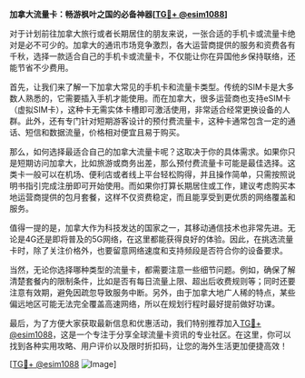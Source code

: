 **加拿大流量卡：畅游枫叶之国的必备神器[[TG💪+ @esim1088](https://t.me/s/esim1088)]**

对于计划前往加拿大旅行或者长期居住的朋友来说，一张合适的手机卡或流量卡绝对是必不可少的。加拿大的通讯市场竞争激烈，各大运营商提供的服务和资费各有千秋，选择一款适合自己的手机卡或流量卡，不仅能让你在异国他乡保持联络，还能节省不少费用。

首先，让我们来了解一下加拿大常见的手机卡和流量卡类型。传统的SIM卡是大多数人熟悉的，它需要插入手机才能使用。而在加拿大，很多运营商也支持eSIM卡（虚拟SIM卡），这种卡无需实体卡槽即可激活使用，非常适合经常更换设备的人群。此外，还有专门针对短期游客设计的预付费流量卡，这种卡通常包含一定的通话、短信和数据流量，价格相对便宜且易于购买。

那么，如何选择最适合自己的加拿大流量卡呢？这取决于你的具体需求。如果你只是短期访问加拿大，比如旅游或商务出差，那么预付费流量卡可能是最佳选择。这类卡一般可以在机场、便利店或者线上平台轻松购得，并且操作简单，只需按照说明书指引完成注册即可开始使用。而如果你打算长期居住或工作，建议考虑购买本地运营商提供的包月套餐，这样不仅资费稳定，而且能享受到更优质的网络覆盖和服务。

值得一提的是，加拿大作为科技发达的国家之一，其移动通信技术也非常先进。无论是4G还是即将普及的5G网络，在这里都能获得良好的体验。因此，在挑选流量卡时，除了关注价格外，也要留意网络速度和支持频段是否符合你的设备要求。

当然，无论你选择哪种类型的流量卡，都需要注意一些细节问题。例如，确保了解清楚套餐内的限制条件，比如是否有每日流量上限、超出后收费规则等；同时还要注意有效期，避免因疏忽导致服务中断。另外，由于加拿大地广人稀的特点，某些偏远地区可能无法完全覆盖高速网络，所以在规划行程时最好提前做好功课。

最后，为了方便大家获取最新信息和优惠活动，我们特别推荐加入[TG💪+ @esim1088](https://t.me/s/esim1088)，这是一个专注于分享全球流量卡资讯的专业社区。在这里，你可以找到各种实用攻略、用户评价以及限时折扣码，让您的海外生活更加便捷高效！

[[TG💪+ @esim1088](https://t.me/s/esim1088) ![Image](https://i.postimg.cc/4NQfJmqS/Snipaste-2025-05-13-00-14-12.png)]